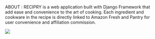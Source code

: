 ABOUT : RECIPRY is a web application built with Django Framework that add ease and convenience to the art of cooking. Each ingredient and cookware in the recipe is directly linked to Amazon Fresh and Pantry for user convenience and affiliation commission.<br>

<img src="public/images/rec1.png">
